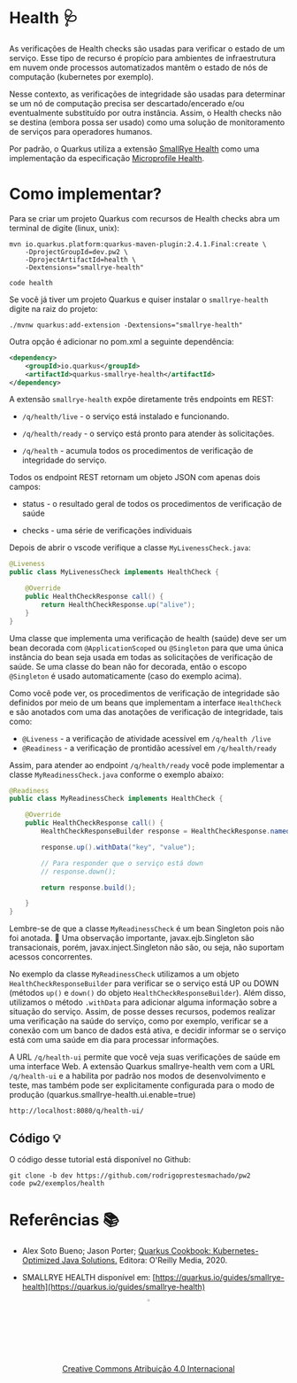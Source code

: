 # Health 🩺

As verificações de Health checks são usadas para verificar o estado de um serviço. Esse tipo de recurso é propício para ambientes de infraestrutura em nuvem onde processos automatizados mantêm o estado de nós de computação (kubernetes por exemplo).

Nesse contexto, as verificações de integridade são usadas para determinar se um nó de computação precisa ser descartado/encerado e/ou eventualmente substituído por outra instância. Assim, o Health checks não se destina (embora possa ser usado) como uma solução de monitoramento de serviços para operadores humanos.

Por padrão, o Quarkus utiliza a extensão [SmallRye Health](https://github.com/smallrye/smallrye-health/) como uma implementação da especificação [Microprofile Health](https://github.com/eclipse/microprofile-health).

# Como implementar?

Para se criar um projeto Quarkus com recursos de Health checks abra um terminal de digite (linux, unix):

    mvn io.quarkus.platform:quarkus-maven-plugin:2.4.1.Final:create \
        -DprojectGroupId=dev.pw2 \
        -DprojectArtifactId=health \
        -Dextensions="smallrye-health"

    code health

Se você já tiver um projeto Quarkus e quiser instalar o `smallrye-health` digite na raiz do projeto:

    ./mvnw quarkus:add-extension -Dextensions="smallrye-health"

Outra opção é adicionar no pom.xml a seguinte dependência:

```xml
<dependency>
    <groupId>io.quarkus</groupId>
    <artifactId>quarkus-smallrye-health</artifactId>
</dependency>
```

A extensão `smallrye-health` expõe diretamente três endpoints em REST:

* `/q/health/live` - o serviço está instalado e funcionando.

* `/q/health/ready` - o serviço está pronto para atender às solicitações.

* `/q/health` - acumula todos os procedimentos de verificação de integridade do serviço.

Todos os endpoint REST retornam um objeto JSON com apenas dois campos:

* status - o resultado geral de todos os procedimentos de verificação de saúde

* checks - uma série de verificações individuais

Depois de abrir o vscode verifique a classe `MyLivenessCheck.java`:

```java
@Liveness
public class MyLivenessCheck implements HealthCheck {

    @Override
    public HealthCheckResponse call() {
        return HealthCheckResponse.up("alive");
    }
}
```

Uma classe que implementa uma verificação de health (saúde) deve ser um bean decorada com `@ApplicationScoped` ou `@Singleton` para que uma única instância do bean seja usada em todas as solicitações de verificação de saúde. Se uma classe do bean não for decorada, então o escopo `@Singleton` é usado automaticamente (caso do exemplo acima).

Como você pode ver, os procedimentos de verificação de integridade são definidos por meio de um beans que implementam a interface `HealthCheck` e são anotados com uma das anotações de verificação de integridade, tais como:

* `@Liveness` - a verificação de atividade acessível em `/q/health /live`
* `@Readiness` - a verificação de prontidão acessível em `/q/health/ready`

Assim, para atender ao endpoint `/q/health/ready` você pode implementar a classe `MyReadinessCheck.java` conforme o exemplo abaixo:

```java
@Readiness
public class MyReadinessCheck implements HealthCheck {

    @Override
    public HealthCheckResponse call() {
        HealthCheckResponseBuilder response = HealthCheckResponse.named("Database connection health check");

        response.up().withData("key", "value");

        // Para responder que o serviço está down
        // response.down();

        return response.build();

    }
}
```

Lembre-se de que a classe `MyReadinessCheck` é um bean Singleton pois não foi anotada. 🚨 Uma observação importante, javax.ejb.Singleton são transacionais, porém, javax.inject.Singleton não são, ou seja, não suportam acessos concorrentes.

No exemplo da classe `MyReadinessCheck` utilizamos a um objeto `HealthCheckResponseBuilder` para verificar se o serviço está UP ou DOWN (métodos `up()` e `down()` do objeto `HealthCheckResponseBuilder`). Além disso, utilizamos o método `.withData` para adicionar alguma informação sobre a situação do serviço. Assim, de posse desses recursos, podemos realizar uma verificação na saúde do serviço, como por exemplo, verificar se a conexão com um banco de dados está ativa, e decidir informar se o serviço está com uma saúde em dia para processar informações.

A URL `/q/health-ui` permite que você veja suas verificações de saúde em uma interface Web. A extensão Quarkus smallrye-health vem com a URL `/q/health-ui` e a habilita por padrão nos modos de desenvolvimento e teste, mas também pode ser explicitamente configurada para o modo de produção (quarkus.smallrye-health.ui.enable=true)

    http://localhost:8080/q/health-ui/

## Código 💡

O código desse tutorial está disponível no Github:

    git clone -b dev https://github.com/rodrigoprestesmachado/pw2
    code pw2/exemplos/health

# Referências 📚

* Alex Soto Bueno; Jason Porter; [Quarkus Cookbook: Kubernetes-Optimized Java Solutions.](https://www.amazon.com.br/gp/product/B08D364VMD/ref=as_li_tl?ie=UTF8&camp=1789&creative=9325&creativeASIN=B08D364VMD&linkCode=as2&tag=rpmhub-20&linkId=2f82a4bb959a1797ec9791e0af68d1af) Editora: O'Reilly Media, 2020.

* SMALLRYE HEALTH disponível em: [https://quarkus.io/guides/smallrye-health](https://quarkus.io/guides/smallrye-health)

<center>
<a href="https://rpmhub.dev" target="blanck"><img src="../../imgs/logo.png" alt="Rodrigo Prestes Machado" width="3%" height="3%" border=0 style="border:0; text-decoration:none; outline:none"></a><br/>
<a rel="license" href="http://creativecommons.org/licenses/by/4.0/">Creative Commons Atribuição 4.0 Internacional</a>
</center>